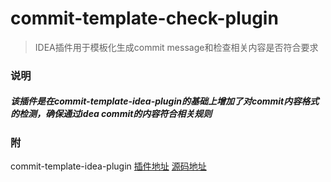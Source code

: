 # commit-template-check-plugin
> IDEA插件用于模板化生成commit message和检查相关内容是否符合要求  
### 说明
##### 该插件是在commit-template-idea-plugin的基础上增加了对commit内容格式的检测，确保通过idea commit的内容符合相关规则
### 附
commit-template-idea-plugin [插件地址](https://plugins.jetbrains.com/plugin/9861-git-commit-template)  [源码地址](https://github.com/MobileTribe/commit-template-idea-plugin)